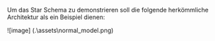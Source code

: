 Um das Star Schema zu demonstrieren soll die folgende herkömmliche Architektur als ein Beispiel dienen:

![image] (.\assets\normal_model.png)

